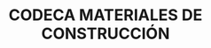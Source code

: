 ---
title: "CODECA MATERIALES DE CONSTRUCCIÓN"
url: /malacatos/codeca-materiales-de-construccion/
shop: Eisenwaren
---